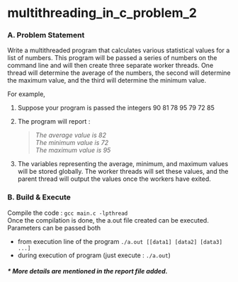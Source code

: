 # multithreading_in_c_problem_2

### A. Problem Statement

Write  a  multithreaded  program  that  calculates  various  statistical  values  for  a  list  of numbers. This program will be passed a series of numbers on the command line and will then  create  three  separate  worker  threads.  One  thread  will  determine  the  average  of  the numbers, the second will determine the maximum value, and the third will determine the minimum value.

For example,

1. Suppose your program is passed the integers 90 81 78 95 79 72 85
2. The program will report : 

    > *The average value is 82*<br/>
    > *The minimum value is 72*<br/>
    > *The maximum value is 95*<br/>

3. The  variables  representing  the  average,  minimum,  and  maximum  values  will  be  stored globally.  The  worker  threads  will  set these values,  and  the  parent  thread  will  output  the values once the workers have exited.


### B. Build & Execute
Compile the code : ```gcc main.c -lpthread```<br>
Once the compilation is done, the a.out file created can be executed. <br>
Parameters can be passed both 
* from execution line of the program ```./a.out [[data1] [data2] [data3] ...]```
* during execution of program (just execute : ```./a.out```)

##### * *More details are mentioned in the report file added.*
